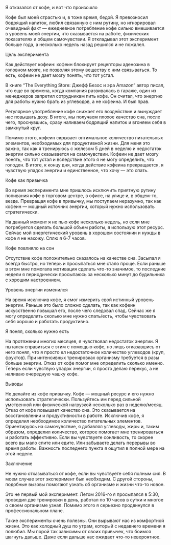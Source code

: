 Я отказался от кофе, и вот что произошло

Кофе был моей страстью и, в тоже время, бедой. Я превозносил бодрящий напиток, любил связанную с ним рутину, но игнорировал очевидный факт — ежедневное потребление кофе сильно вмешивается в уровень моей энергии, что сказывается на работе, физических показателях и общем самочувствии. Я откладывал этот эксперимент больше года, а несколько недель назад решился и не пожалел.


Цель эксперимента

Как действует кофеин: кофеин блокирует рецепторы аденозина в головном мозге, не позволяя этому веществу с ним связываться. То есть, кофеин не дает мозгу понять, что тот устал.

В книге “The Everything Store: Джефф Безос и эра Amazon” автор писал, что еще во времена, когда компания развивалась в гараже, один из менеджеров запретил сотрудникам пить кофе. Он считал, что энергию для работы нужно брать из углеводов, а не кофеина. И был прав.

Регулярное употребление кофе снижает его воздействие и вынуждает нас повышать дозу. В итоге, мы получаем плохое качество сна, после чего, проснувшись, сразу наливаем бодрящий напиток и вгоняем себя в замкнутый круг.

Помимо этого, кофеин скрывает оптимальное количество питательных элементов, необходимых для продуктивной жизни. Для меня это важно, так как я тренируюсь с железом 5 дней в неделю и недостаток энергии сильно сказывается на самочувствии. Кофеин не дает мозгу понять, что тот устал и вследствие этого я не могу определить, что голоден. В итоге, к концу дня, когда действие кофеина прекращается, я чувствую упадок энергии и единственное, что хочу — это спать.

Кофе как привычка

Во время эксперимента мне пришлось исключить приятную рутину попивания кофе в торговом центре, в офисе, на улице и, в общем-то, везде. Превращая кофе в привычку, мы поступаем неразумно, так как кофеин — мощный источник энергии, который нужно использовать стратегически.

На данный момент я не пью кофе несколько недель, но если мне потребуется сделать большой объем работы, я использую этот ресурс. Сейчас мой энергетический уровень в хорошем состоянии и нужды в кофе я не нахожу. Сплю я 6-7 часов.

Кофе повлияло на сон

Отсутствие кофе положительно сказалось на качестве сна. Засыпал я всегда быстро, но теперь и просыпаться мне стало проще. Если раньше в этом мне помогала мотивация сделать что-то значимое, то последние недели я периодически просыпаюсь за несколько минут до будильника с хорошим настроением.

Уровень энергии изменился

На время исключив кофе, я смог измерить свой истинный уровень энергии. Раньше это было сложно сделать, так как кофеин искусственно повышал его, после чего следовал спад. Сейчас же я могу определить сколько мне нужно спать/есть, чтобы чувствовать себя хорошо и работать продуктивно.

Я понял, сколько нужно есть

На протяжении многих месяцев, я чувствовал недостаток энергии. Я пытался справиться с этим с помощью кофе, но лишь отказавшись от него понял, что я просто ел недостаточное количество углеводов (круп, фруктов). При интенсивных тренировках организму требуется в разы больше энергии. Отказ от кофе помог мне определить сколько именно. Теперь если чувствую упадок энергии, я просто делаю перекус, а не наливаю очередную чашку кофе.

Выводы

Не делайте из кофе привычку. Кофе — мощный ресурс и его нужно использовать стратегически. Пользуйтесь им перед сильной умственной или физической нагрузкой несколько раз в неделю/месяц.
Отказ от кофе повышает качество сна. Это сказывается на восстановлении и продуктивности в работе.
Исключив кофе, я определил необходимое количество питательных элементов. Ориентируясь на самочувствие, я добавлял углеводы, жиры и, таким образом, определил количество, которое помогает мне тренироваться и работать эффективно.
Если вы чувствуете сонливость, то скорее всего вы мало спите или едите. Или забываете делать перерывы во время работы. Важность последнего пункта я ощутил в полной мере на этой неделе.


Заключение

Не нужно отказываться от кофе, если вы чувствуете себя полным сил. В моем случае этот эксперимент был необходим. С другой стороны, подобные вызовы помогают узнать об организме и жизни что-то новое.

Это не первый мой эксперимент. Летом 2016-го я просыпался в 5:30, проводил две тренировки в день, работал по 10 часов в сутки и многое о своем организме узнал. Помимо этого я серьезно продвинулся в профессиональном плане.

Такие эксперименты очень полезны. Они вырывают нас из комфортной жизни. Это как холодный душ по утрам, который с недавнего времени я полюбил. Мы порой так зависимы от своих привычек, что боимся шагнуть дальше. Даже если дальше нас ожидает что-то невероятное.